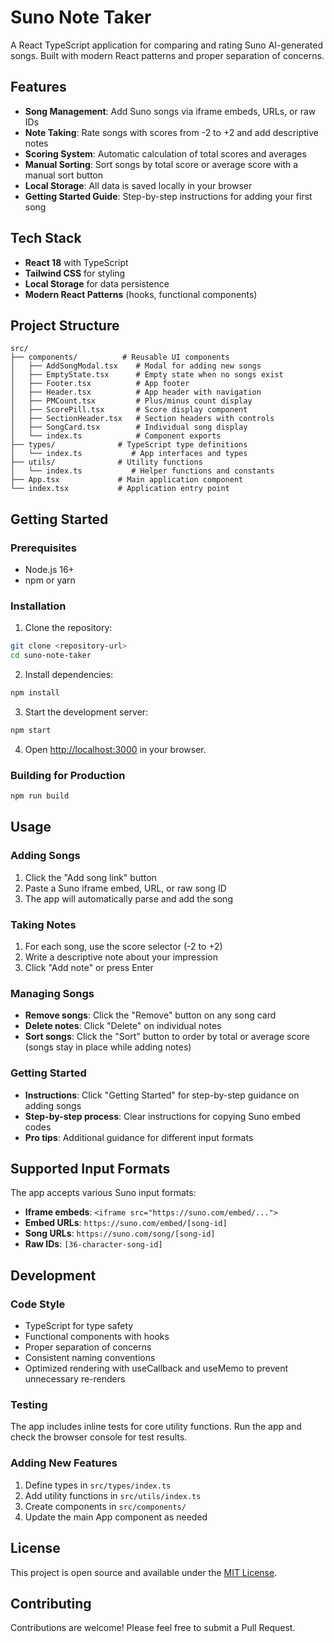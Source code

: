 # Suno Note Taker

A React TypeScript application for comparing and rating Suno AI-generated songs. Built with modern React patterns and proper separation of concerns.

## Features

- **Song Management**: Add Suno songs via iframe embeds, URLs, or raw IDs
- **Note Taking**: Rate songs with scores from -2 to +2 and add descriptive notes
- **Scoring System**: Automatic calculation of total scores and averages
- **Manual Sorting**: Sort songs by total score or average score with a manual sort button
- **Local Storage**: All data is saved locally in your browser
- **Getting Started Guide**: Step-by-step instructions for adding your first song

## Tech Stack

- **React 18** with TypeScript
- **Tailwind CSS** for styling
- **Local Storage** for data persistence
- **Modern React Patterns** (hooks, functional components)

## Project Structure

```
src/
├── components/          # Reusable UI components
│   ├── AddSongModal.tsx    # Modal for adding new songs
│   ├── EmptyState.tsx      # Empty state when no songs exist
│   ├── Footer.tsx          # App footer
│   ├── Header.tsx          # App header with navigation
│   ├── PMCount.tsx         # Plus/minus count display
│   ├── ScorePill.tsx       # Score display component
│   ├── SectionHeader.tsx   # Section headers with controls
│   ├── SongCard.tsx        # Individual song display
│   └── index.ts            # Component exports
├── types/              # TypeScript type definitions
│   └── index.ts           # App interfaces and types
├── utils/              # Utility functions
│   └── index.ts           # Helper functions and constants
├── App.tsx             # Main application component
└── index.tsx           # Application entry point
```

## Getting Started

### Prerequisites

- Node.js 16+ 
- npm or yarn

### Installation

1. Clone the repository:
```bash
git clone <repository-url>
cd suno-note-taker
```

2. Install dependencies:
```bash
npm install
```

3. Start the development server:
```bash
npm start
```

4. Open [http://localhost:3000](http://localhost:3000) in your browser.

### Building for Production

```bash
npm run build
```

## Usage

### Adding Songs

1. Click the "Add song link" button
2. Paste a Suno iframe embed, URL, or raw song ID
3. The app will automatically parse and add the song

### Taking Notes

1. For each song, use the score selector (-2 to +2)
2. Write a descriptive note about your impression
3. Click "Add note" or press Enter

### Managing Songs

- **Remove songs**: Click the "Remove" button on any song card
- **Delete notes**: Click "Delete" on individual notes
- **Sort songs**: Click the "Sort" button to order by total or average score (songs stay in place while adding notes)

### Getting Started

- **Instructions**: Click "Getting Started" for step-by-step guidance on adding songs
- **Step-by-step process**: Clear instructions for copying Suno embed codes
- **Pro tips**: Additional guidance for different input formats

## Supported Input Formats

The app accepts various Suno input formats:

- **Iframe embeds**: `<iframe src="https://suno.com/embed/...">`
- **Embed URLs**: `https://suno.com/embed/[song-id]`
- **Song URLs**: `https://suno.com/song/[song-id]`
- **Raw IDs**: `[36-character-song-id]`

## Development

### Code Style

- TypeScript for type safety
- Functional components with hooks
- Proper separation of concerns
- Consistent naming conventions
- Optimized rendering with useCallback and useMemo to prevent unnecessary re-renders

### Testing

The app includes inline tests for core utility functions. Run the app and check the browser console for test results.

### Adding New Features

1. Define types in `src/types/index.ts`
2. Add utility functions in `src/utils/index.ts`
3. Create components in `src/components/`
4. Update the main App component as needed

## License

This project is open source and available under the [MIT License](LICENSE).

## Contributing

Contributions are welcome! Please feel free to submit a Pull Request.
